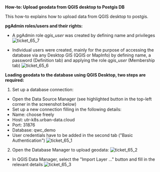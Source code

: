 **How-to: Upload geodata from QGIS desktop to Postgis DB**

This how-to explains how to upload data from QGIS desktop to postgis.


**pgAdmin roles/users and their rights:**
- A pgAdmin role _qgis_user_ was created by defining name and privileges
![ticket_65_7](/uploads/acc22e8479f2f8a37e1fd65c826d13bc/ticket_65_7.PNG)

- Individual users were created, mainly for the purpose of accessing the database via any Desktop GIS (QGIS or MapInfo) by defining name, a password (Definition tab) and applying the role _qgis_user_ (Membership tab)
![ticket_65_6](/uploads/ea5e010ed4fb4796f7eed825c5c7adde/ticket_65_6.PNG)

**Loading geodata to the database using QGIS Desktop, two steps are required:**
1. Set up a database connection: 
- Open the Data Source Manager (see  highlighted button in the top-left corner in the screenshot below) 
- Set up a new connection filling in the following details: 
- Name: choose freely
- Host: utr-k8s.urban-data.cloud
- Port: 31876
- Database: qwc_demo
- User credentials have to be added in the second tab ("Basic Authentication")
![ticket_65_1](/uploads/97a92d6974c8be6eb744b6bb31856ca3/ticket_65_1.PNG)

2. Open the Database Manager to upload geodata:
![ticket_65_2](/uploads/9338cc3cdd71e668023a97ab00a483c2/ticket_65_2.png)
- In QGIS Data Manager, select the  "Import Layer ..." button and fill in the relevant details
![ticket_65_3](/uploads/bc678b351b9b8ad9d2bd0c28df5ac990/ticket_65_3.PNG)

